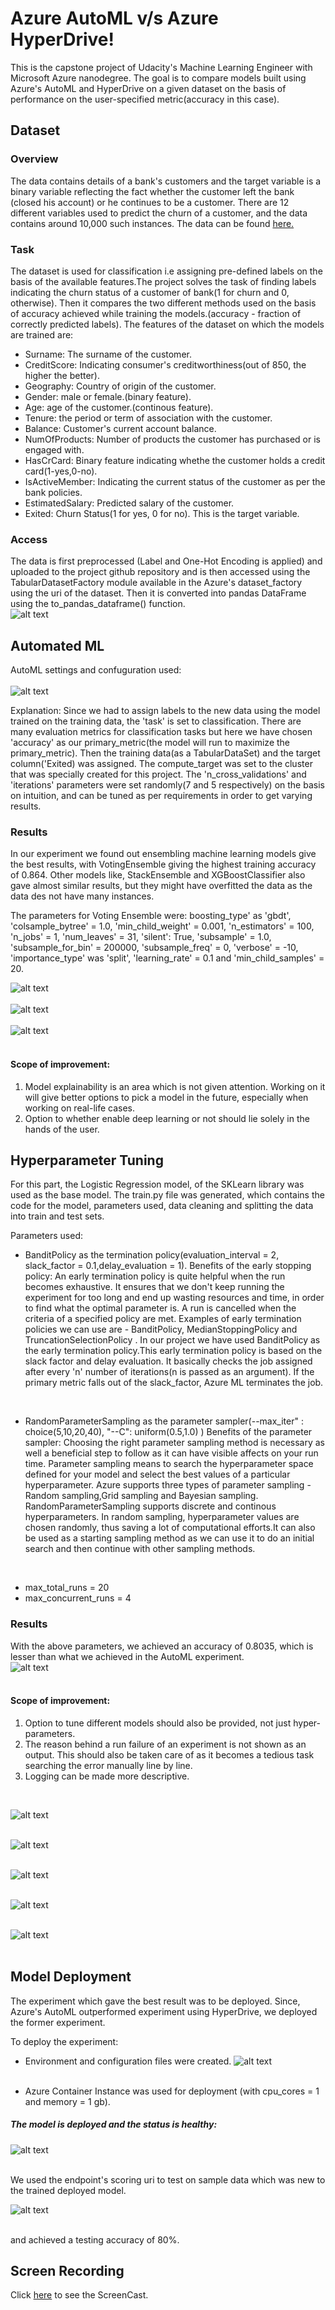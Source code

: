 
# Azure AutoML v/s Azure HyperDrive!
This is the capstone project of Udacity's Machine Learning Engineer with Microsoft Azure nanodegree. The goal is to compare models built using Azure's AutoML and HyperDrive on a given dataset on the basis of performance on the user-specified metric(accuracy in this case).

## Dataset

### Overview
The data contains details of a bank's customers and the target variable is a binary variable reflecting the fact whether the customer left the bank (closed his account) or he continues to be a customer. There are 12 different variables used to predict the churn of a customer, and the data contains around 10,000 such instances.
The data can be found [here.](https://www.kaggle.com/shrutimechlearn/churn-modelling)

### Task

The dataset is used for classification i.e assigning pre-defined labels on the basis of the available features.The project solves the task of finding labels indicating the churn status of a customer of bank(1 for churn and 0, otherwise). Then it compares the two different methods used on the basis of accuracy achieved while training the models.(accuracy - fraction of correctly predicted labels).
The features of the dataset on which the models are trained are:

* Surname: The surname of the customer.
* CreditScore: Indicating consumer's creditworthiness(out of 850, the higher the better).
* Geography: Country of origin of the customer.
* Gender: male or female.(binary feature).
* Age: age of the customer.(continous feature).
* Tenure: the period or term of association with the customer.
* Balance: Customer's current account balance.
* NumOfProducts: Number of products the customer has purchased or is engaged with.
* HasCrCard: Binary feature indicating whethe the customer holds a credit card(1-yes,0-no).
* IsActiveMember: Indicating the current status of the customer as per the bank policies.
* EstimatedSalary: Predicted salary of the customer.
* Exited: Churn Status(1 for yes, 0 for no). This is the target variable.

### Access
The data is first preprocessed (Label and One-Hot Encoding is applied) and uploaded to the project github repository and is then accessed using the TabularDatasetFactory module available in the Azure's dataset_factory using the uri of the dataset. Then it is converted into pandas DataFrame using the to_pandas_dataframe() function.<br>
![alt text](https://github.com/himanshu004/AZMLND_Capstone/blob/main/images/Screenshot%20(39).png.jpg)
<br>

## Automated ML
AutoML settings and confuguration used:<br><br>
![alt text](https://github.com/himanshu004/AZMLND_Capstone/blob/main/images/Screenshot%20(38).png.jpg)
<br>

Explanation: Since we had to assign labels to the new data using the model trained on the training data, the 'task' is set to classification. There are many evaluation metrics for classification tasks but here we have chosen 'accuracy' as our primary_metric(the model will run to maximize the primary_metric).
Then the training data(as a TabularDataSet) and the target column('Exited) was assigned. The compute_target was set to the cluster that was specially created for this project. The 'n_cross_validations' and 'iterations' parameters were set randomly(7 and 5 respectively) on the basis on intuition, and can be tuned as per requirements in order to get varying results.

### Results
In our experiment we found out ensembling machine learning models give the best results, with VotingEnsemble giving the highest training accuracy of 0.864. Other models like, StackEnsemble and XGBoostClassifier also gave almost similar results, but they might have overfitted the data as the data des not have many instances.

The parameters for Voting Ensemble were: 
boosting_type' as 'gbdt', 'colsample_bytree' = 1.0, 'min_child_weight' = 0.001, 'n_estimators' = 100, 'n_jobs' = 1, 'num_leaves' = 31, 'silent': True, 'subsample' = 1.0, 'subsample_for_bin' = 200000, 'subsample_freq' = 0, 'verbose' = -10, 'importance_type' was 'split', 'learning_rate' = 0.1 and 'min_child_samples' = 20.

![alt text](https://github.com/himanshu004/AZMLND_Capstone/blob/main/images/Screenshot%20(45).png)
<br><br>
![alt text](https://github.com/himanshu004/AZMLND_Capstone/blob/main/images/Screenshot%20(46).png)
<br><br>
![alt text](https://github.com/himanshu004/AZMLND_Capstone/blob/main/images/Screenshot%20(47).png)
<br><br>

#### Scope of improvement:

1. Model explainability is an area which is not given attention. Working on it will give better options to pick a model in the future, especially when working on real-life cases. 
2. Option to whether enable deep learning or not should lie solely in the hands of the user.

## Hyperparameter Tuning
For this part, the Logistic Regression model, of the SKLearn library was used as the base model. The train.py file was generated, which contains the code for the model, parameters used, data cleaning and splitting the data into train and test sets.

Parameters used:
* BanditPolicy as the termination policy(evaluation_interval = 2, slack_factor = 0.1,delay_evaluation = 1).
Benefits of the early stopping policy: An early termination policy is quite helpful when the run becomes exhaustive. It ensures that we don't keep running the experiment for too long and end up wasting resources and time, in order to find what the optimal parameter is. A run is cancelled when the criteria of a specified policy are met. Examples of early termination policies we can use are - BanditPolicy, MedianStoppingPolicy and TruncationSelectionPolicy . In our project we have used BanditPolicy as the early termination policy.This early termination policy is based on the slack factor and delay evaluation. It basically checks the job assigned after every 'n' number of iterations(n is passed as an argument). If the primary metric falls out of the slack_factor, Azure ML terminates the job.
<br>

* RandomParameterSampling as the parameter sampler(--max_iter" : choice(5,10,20,40),
        "--C": uniform(0.5,1.0)
)
Benefits of the parameter sampler: Choosing the right parameter sampling method is necessary as well a beneficial step to follow as it can have visible affects on your run time. Parameter sampling means to search the hyperparameter space defined for your model and select the best values of a particular hyperparameter. Azure supports three types of parameter sampling - Random sampling,Grid sampling and Bayesian sampling. RandomParameterSampling supports discrete and continous hyperparameters. In random sampling, hyperparameter values are chosen randomly, thus saving a lot of computational efforts.It can also be used as a starting sampling method as we can use it to do an initial search and then continue with other sampling methods.
<br>

* max_total_runs = 20
* max_concurrent_runs = 4

### Results
With the above parameters, we achieved an accuracy of 0.8035, which is lesser than what we achieved in the AutoML experiment.<br>
![alt text](https://github.com/himanshu004/AZMLND_Capstone/blob/main/images/Screenshot%20(37).png)
<br><br>

#### Scope of improvement:

1. Option to tune different models should also be provided, not just hyper-parameters. 
2. The reason behind a run failure of an experiment is not shown as an output. This should also be taken care of as it becomes a tedious task searching the error manually line by line.
3. Logging can be made more descriptive.
<br>

![alt text](https://github.com/himanshu004/AZMLND_Capstone/blob/main/images/Screenshot%20(40).png)
<br><br>

![alt text](https://github.com/himanshu004/AZMLND_Capstone/blob/main/images/Screenshot%20(41).png)
<br><br>

![alt text](https://github.com/himanshu004/AZMLND_Capstone/blob/main/images/Screenshot%20(42).png)
<br><br>

![alt text](https://github.com/himanshu004/AZMLND_Capstone/blob/main/images/Screenshot%20(43).png)
<br><br>

![alt text](https://github.com/himanshu004/AZMLND_Capstone/blob/main/images/Screenshot%20(44).png)
<br><br>

## Model Deployment
The experiment which gave the best result was to be deployed. Since, Azure's AutoML outperformed experiment using HyperDrive, we deployed the former experiment.

To deploy the experiment:
* Environment and configuration files were created.
![alt text](https://github.com/himanshu004/AZMLND_Capstone/blob/main/images/Screenshot%20(48).png)
<br><br>

* Azure Container Instance was used for deployment (with cpu_cores = 1 and memory = 1 gb).

##### The model is deployed and the status is healthy:

![alt text](https://github.com/himanshu004/AZMLND_Capstone/blob/main/images/Screenshot%20(49).png)
<br><br>
 
We used the endpoint's scoring uri to test on sample data which was new to the trained deployed model.

![alt text](https://github.com/himanshu004/AZMLND_Capstone/blob/main/images/Screenshot%20(50).png)
<br><br>

and achieved a testing accuracy of 80%.


## Screen Recording
Click [here](https://youtu.be/TdtnoNcarOg) to see the ScreenCast.
